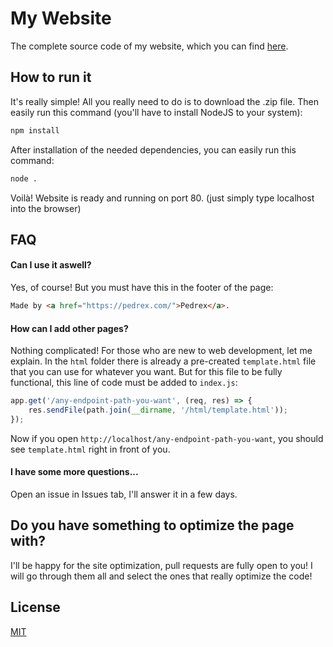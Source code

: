 # My Website

The complete source code of my website, which you can find [here](https://pedrex.xyz/).


## How to run it

It's really simple! All you really need to do is to download the .zip file.
Then easily run this command (you'll have to install NodeJS to your system):

```bash
npm install
```

After installation of the needed dependencies, you can easily run this command:

```bash
node .
```

Voilà! Website is ready and running on port 80. (just simply type localhost into the browser)


## FAQ

#### Can I use it aswell?

Yes, of course! But you must have this in the footer of the page:

```html
Made by <a href="https://pedrex.com/">Pedrex</a>.
```

#### How can I add other pages?

Nothing complicated! For those who are new to web development, let me explain.
In the `html` folder there is already a pre-created `template.html` file that you can use for whatever you want. But for this file to be fully functional, this line of code must be added to `index.js`:

```js
app.get('/any-endpoint-path-you-want', (req, res) => { 
    res.sendFile(path.join(__dirname, '/html/template.html'));
});
```

Now if you open `http://localhost/any-endpoint-path-you-want`, you should see `template.html` right in front of you.

#### I have some more questions...

Open an issue in Issues tab, I'll answer it in a few days.

## Do you have something to optimize the page with?

I'll be happy for the site optimization, pull requests are fully open to you! I will go through them all and select the ones that really optimize the code!

## License

[MIT](https://choosealicense.com/licenses/mit/)